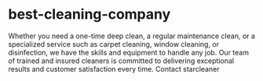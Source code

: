 # best-cleaning-company
Whether you need a one-time deep clean, a regular maintenance clean, or a specialized service such as carpet cleaning, window cleaning, or disinfection, we have the skills and equipment to handle any job. Our team of trained and insured cleaners is committed to delivering exceptional results and customer satisfaction every time. Contact starcleaner

